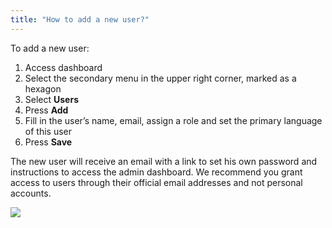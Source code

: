```yaml
---
title: "How to add a new user?"
---
```


To add a new user:

1)  Access dashboard
2)  Select the secondary menu in the upper right corner, marked as a hexagon
3)  Select **Users**
4)  Press **Add**
5)  Fill in the user’s name, email, assign a role and set the primary
    language of this user
6)  Press **Save**

The new user will receive an email with a link to set his own password
and instructions to access the admin dashboard. We recommend you grant
access to users through their official email addresses and not personal
accounts.

<a href="/assets/help/020.png">
    <img src="/assets/help/020.png" />
</a>
